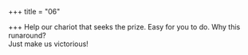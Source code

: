 +++
title = "06"

+++
Help our chariot that seeks the prize. Easy for you to do. Why this  runaround?  
Just make us victorious!  